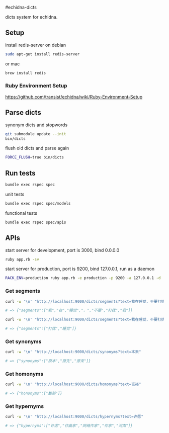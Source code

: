 #echidna-dicts

dicts system for echidna.

## Setup

install redis-server on debian

```bash
sudo apt-get install redis-server
```

or mac

```bash
brew install redis
```

### Ruby Environment Setup

<https://github.com/transist/echidna/wiki/Ruby-Environment-Setup>

## Parse dicts

synonym dicts and stopwords

```bash
git submodule update --init
bin/dicts
```
flush old dicts and parse again

```bash
FORCE_FLUSH=true bin/dicts
```

## Run tests

```bash
bundle exec rspec spec
```

unit tests

```bash
bundle exec rspec spec/models
```

functional tests

```bash
bundle exec rspec spec/apis
```

## APIs

start server for development, port is 3000, bind 0.0.0.0

```bash
ruby app.rb -sv
```

start server for production, port is 9200, bind 127.0.0.1, run as a daemon

```bash
RACK_ENV=production ruby app.rb -e production -p 9200 -a 127.0.0.1 -d
```

### Get segments

```bash
curl -w '\n' "http://localhost:9000/dicts/segments?text=我在睡觉，不要打扰我"

# => {"segments":["我","在","睡觉","，","不要","打扰","我"]}
```

```bash
curl -w '\n' "http://localhost:9000/dicts/segments?text=我在睡觉，不要打扰我&optimize=true"

# => {"segments":["打扰","睡觉"]}
```

### Get synonyms

```bash
curl -w '\n' "http://localhost:9000/dicts/synonyms?text=本来"

# => {"synonyms":["原本","原先","原来"]}
```

### Get homonyms

```bash
curl -w '\n' "http://localhost:9000/dicts/homonyms?text=富裕"

# => {"hononyms":["馥郁"]}
```

### Get hypernyms

```bash
curl -w '\n' "http://localhost:9000/dicts/hypernyms?text=许愿"

# => {"hypernyms":["许诺","作曲家","网络作家","作家","河南"]}
```

